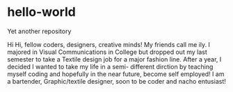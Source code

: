 # hello-world
Yet another repository

Hi Hi, fellow coders, designers, creative minds!
My friends call me ily. I majored in Visual Communications in College but dropped out my last semester to take a Textile design job for a major fashion line. After a year, I decided I wanted to take my life in a semi- different dirction by teaching myself coding and hopefully in the near future, become self employed! I am a bartender, Graphic/textile designer, soon to be coder and nacho entusiast! 
